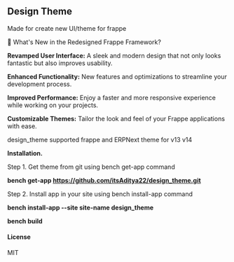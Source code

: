 ## Design Theme

Made for create new UI/theme for frappe

🎨 What's New in the Redesigned Frappe Framework?

**Revamped User Interface:** A sleek and modern design that not only looks fantastic but also improves usability.

**Enhanced Functionality:** New features and optimizations to streamline your development process.

**Improved Performance:** Enjoy a faster and more responsive experience while working on your projects.

**Customizable Themes:** Tailor the look and feel of your Frappe applications with ease.

design_theme supported frappe and ERPNext theme for v13 v14

**Installation.**

Step 1. Get theme from git using bench get-app command

**bench get-app https://github.com/itsAditya22/design_theme.git**

Step 2. Install app in your site using bench install-app command

**bench install-app --site site-name design_theme**

**bench build**

#### License

MIT
